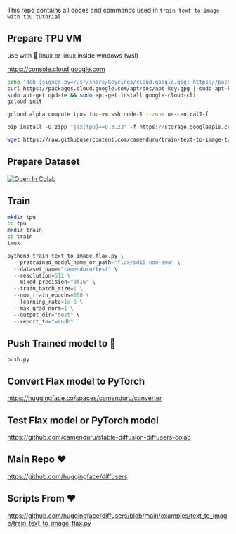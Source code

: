 This repo contains all codes and commands used in `train text to image with tpu tutorial`

## Prepare TPU VM
use with 🐧 linux or linux inside windows (wsl)

https://console.cloud.google.com

```sh
echo "deb [signed-by=/usr/share/keyrings/cloud.google.gpg] https://packages.cloud.google.com/apt cloud-sdk main" | sudo tee -a /etc/apt/sources.list.d/google-cloud-sdk.list
curl https://packages.cloud.google.com/apt/doc/apt-key.gpg | sudo apt-key --keyring /usr/share/keyrings/cloud.google.gpg add -
sudo apt-get update && sudo apt-get install google-cloud-cli
gcloud init
```

```sh
gcloud alpha compute tpus tpu-vm ssh node-1 --zone us-central1-f
```

```py
pip install -U zipp "jax[tpu]==0.3.23" -f https://storage.googleapis.com/jax-releases/libtpu_releases.html packaging flax numpy diffusers transformers piexif fold_to_ascii discord ftfy dill urllib3 datasets importlib-metadata accelerate OmegaConf wandb optax torch torchvision modelcards pytorch_lightning protobuf==3.20.* tensorboard markupsafe==2.0.1 gradio
```

```sh
wget https://raw.githubusercontent.com/camenduru/train-text-to-image-tpu-tutorial/main/train_text_to_image_flax.py
```


## Prepare Dataset
[![Open In Colab](https://colab.research.google.com/assets/colab-badge.svg)](https://colab.research.google.com/github/camenduru/train-text-to-image-tpu-tutorial/blob/main/prepare_dataset_colab.ipynb)


## Train
```sh
mkdir tpu
cd tpu
mkdir train
cd train
tmux
```

```py
python3 train_text_to_image_flax.py \
  --pretrained_model_name_or_path="flax/sd15-non-ema" \
  --dataset_name="camenduru/test" \
  --resolution=512 \
  --mixed_precision="bf16" \
  --train_batch_size=1 \
  --num_train_epochs=650 \
  --learning_rate=1e-6 \
  --max_grad_norm=1 \
  --output_dir="test" \
  --report_to="wandb"
```

## Push Trained model to 🤗
`push.py`

## Convert Flax model to PyTorch
https://huggingface.co/spaces/camenduru/converter

## Test Flax model or PyTorch model
https://github.com/camenduru/stable-diffusion-diffusers-colab


## Main Repo ♥
https://github.com/huggingface/diffusers

## Scripts From ♥
https://github.com/huggingface/diffusers/blob/main/examples/text_to_image/train_text_to_image_flax.py
